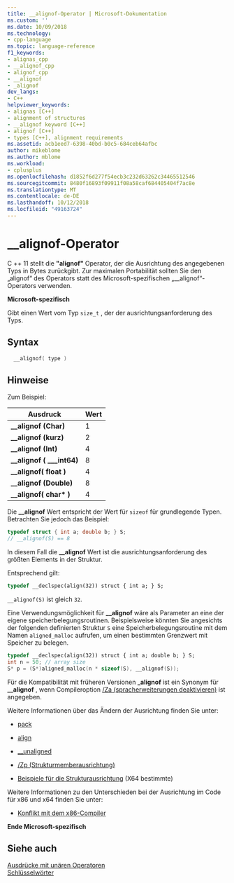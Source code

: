 ```yaml
---
title: __alignof-Operator | Microsoft-Dokumentation
ms.custom: ''
ms.date: 10/09/2018
ms.technology:
- cpp-language
ms.topic: language-reference
f1_keywords:
- alignas_cpp
- __alignof_cpp
- alignof_cpp
- __alignof
- _alignof
dev_langs:
- C++
helpviewer_keywords:
- alignas [C++]
- alignment of structures
- __alignof keyword [C++]
- alignof [C++]
- types [C++], alignment requirements
ms.assetid: acb1eed7-6398-40bd-b0c5-684ceb64afbc
author: mikeblome
ms.author: mblome
ms.workload:
- cplusplus
ms.openlocfilehash: d1852f6d277f54ecb3c232d63262c34465512546
ms.sourcegitcommit: 8480f16893f09911f08a58caf684405404f7ac8e
ms.translationtype: MT
ms.contentlocale: de-DE
ms.lasthandoff: 10/12/2018
ms.locfileid: "49163724"
---
```

# <a name="alignof-operator"></a>__alignof-Operator

C ++ 11 stellt die **"alignof"** Operator, der die Ausrichtung des angegebenen Typs in Bytes zurückgibt. Zur maximalen Portabilität sollten Sie den „alignof“ des Operators statt des Microsoft-spezifischen „__alignof“-Operators verwenden.

**Microsoft-spezifisch**

Gibt einen Wert vom Typ `size_t` , der der ausrichtungsanforderung des Typs.

## <a name="syntax"></a>Syntax

```cpp
  __alignof( type )
```

## <a name="remarks"></a>Hinweise

Zum Beispiel:

|Ausdruck|Wert|
|----------------|-----------|
|**__alignof (Char)**|1|
|**__alignof (kurz)**|2|
|**__alignof (Int)**|4|
|**__alignof ( \___int64)**|8|
|**__alignof( float )**|4|
|**__alignof (Double)**|8|
|**__alignof( char\* )**|4|

Die **__alignof** Wert entspricht der Wert für `sizeof` für grundlegende Typen. Betrachten Sie jedoch das Beispiel:

```cpp
typedef struct { int a; double b; } S;
// __alignof(S) == 8
```

In diesem Fall die **__alignof** Wert ist die ausrichtungsanforderung des größten Elements in der Struktur.

Entsprechend gilt:

```cpp
typedef __declspec(align(32)) struct { int a; } S;
```

`__alignof(S)` ist gleich `32`.

Eine Verwendungsmöglichkeit für **__alignof** wäre als Parameter an eine der eigene speicherbelegungsroutinen. Beispielsweise könnten Sie angesichts der folgenden definierten Struktur `S` eine Speicherbelegungsroutine mit dem Namen `aligned_malloc` aufrufen, um einen bestimmten Grenzwert mit Speicher zu belegen.

```cpp
typedef __declspec(align(32)) struct { int a; double b; } S;
int n = 50; // array size
S* p = (S*)aligned_malloc(n * sizeof(S), __alignof(S));
```

Für die Kompatibilität mit früheren Versionen **_alignof** ist ein Synonym für **__alignof** , wenn Compileroption [/Za \(spracherweiterungen deaktivieren)](../build/reference/za-ze-disable-language-extensions.md) ist angegeben.

Weitere Informationen über das Ändern der Ausrichtung finden Sie unter:

- [pack](../preprocessor/pack.md)

- [align](../cpp/align-cpp.md)

- [__unaligned](../cpp/unaligned.md)

- [/Zp (Strukturmemberausrichtung)](../build/reference/zp-struct-member-alignment.md)

- [Beispiele für die Strukturausrichtung](../build/examples-of-structure-alignment.md) (X64 bestimmte)

Weitere Informationen zu den Unterschieden bei der Ausrichtung im Code für x86 und x64 finden Sie unter:

- [Konflikt mit dem x86-Compiler](../build/conflicts-with-the-x86-compiler.md)

**Ende Microsoft-spezifisch**

## <a name="see-also"></a>Siehe auch

[Ausdrücke mit unären Operatoren](../cpp/expressions-with-unary-operators.md)<br/>
[Schlüsselwörter](../cpp/keywords-cpp.md)